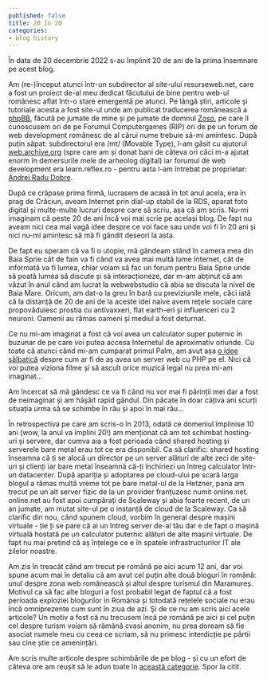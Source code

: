 ```yaml
---
published: false
title: 20 în 20
categories:
- blog history
---
```

În data de 20 decembrie 2022 s-au împlinit 20 de ani de la prima însemnare pe acest blog.

Am (re-)început atunci într-un subdirector al site-ului resurseweb.net, care a fost un proiect de-al meu dedicat făcutului de bine pentru web-ul românesc aflat într-o stare emergentă pe atunci. Pe lângă știri, articole și tutoriale acesta a fost site-ul unde am publicat traducerea românească a [phpBB](https://www.phpbb.com/), făcută pe jumate de mine și pe jumate de domnul [Zoso](https://zoso.ro/), pe care îl cunoscusem ori de pe Forumul Computergames (RIP) ori de pe un forum de web development românesc de al cărui nume trebuie să-mi amintesc. După puțin săpat: subdirectorul era /mt/ (Movable Type), l-am găsit cu ajutorul [web.archive.org](https://web.archive.org) (spre care am și donat bani de câteva ori căci m-a ajutat enorm în demersurile mele de arheolog digital) iar forumul de web development era learn.reflex.ro - pentru asta l-am întrebat pe proprietar: [Andrei Radu Dobre](https://andreiard.ro/).

După ce crăpase prima firmă, lucrasem de acasă în tot anul acela, era în prag de Crăciun, aveam Internet prin dial-up stabil de la RDS, aparat foto digital și multe-multe lucruri despre care să scriu, așa că am scris. Nu-mi imaginam că peste 20 de ani încă voi mai scrie pe același blog. De fapt nu aveam nici cea mai vagă idee despre ce voi face sau unde voi fi în 20 ani și nici nu-mi amintesc să mă fi gândit deseori la asta.

De fapt eu speram că va fi o utopie, mă gândeam stând în camera mea din Baia Sprie cât de fain va fi când va avea mai multă lume Internet, cât de informată va fi lumea, chiar voiam să fac un forum pentru Baia Sprie unde să poată lumea să discute și să interacționeze, dar m-am abținut că am văzut în anul când am lucrat la webwebstudio că abia se discuta la nivel de Baia Mare. Oricum, am dat-o la greu în bară cu previziunile mele, căci iată că la distanță de 20 de ani de la aceste idei naive avem rețele sociale care propovăduiesc prostia cu antivaxxeri, flat earth-eri și influenceri cu 2 neuroni. Oamenii au rămas oameni și mediul a fost deturnat.

Ce nu mi-am imaginat a fost că voi avea un calculator super puternic în buzunar de pe care voi putea accesa Internetul de aproximativ oriunde. Cu toate că atunci când mi-am cumparat primul Palm, am avut așa [o idee sălbatică](https://www.rusiczki.net/2003/04/03/a-wish/) despre cum ar fi de aș avea un server web cu PHP pe el. Nici că voi putea viziona filme și să ascult orice muzică legal nu prea mi-am imaginat...

Am încercat să mă gândesc ce va fi când nu vor mai fi părinții mei dar a fost de neimaginat și am hâșăit rapid gândul. Din păcate în doar câțiva ani scurți situația urma să se schimbe în rău și apoi în mai rău...

În retrospectiva pe care am scris-o în 2013, odată ce domeniul împlinise 10 ani (wow, la anul va împlini 20!) am menționat că am tot schimbat hosting-uri și servere, dar cumva aia a fost perioada când shared hosting și serverele bare metal erau tot ce era disponibil. Ca să clarific: shared hosting înseamna că ți se alocă un director pe un server alături de alte zeci de site-uri și clienți iar bare metal înseamnă că-ți închiriezi un întreg calculator într-un datacenter. După apariția și adoptarea pe cloud-ului pe scară larga blogul a rămas multă vreme tot pe bare metal-ul de la Hetzner, pana am trecut pe un alt server fizic de la un provider franțuzesc numit online.net. online.net au fost apoi cumpărați de Scaleway și abia foarte recent, de un an jumate, am mutat site-ul pe o instanță de cloud de la Scaleway. Ca să clarific din nou, când spunem cloud, vorbim în general despre mașini virtuale - ție ți se pare că ai un întreg server de-al tău dar e de fapt o mașină virtuală hostată pe un calculator puternic alături de alte mașini virtuale. De fapt nu mai pretind că aș înțelege ce e în spatele infrastructurilor IT ale zilelor noastre.

Am zis în treacăt când am trecut pe română pe aici acum 12 ani, dar voi spune acum mai în detaliu că am avut cel puțin alte două bloguri în română: unul despre zona web românească și altul despre turismul din Maramureș. Motivul ca să fac alte bloguri a fost probabil legat de faptul că a fost perioada exploziei blogurilor în România și totodată rețelele sociale nu erau încă omniprezente cum sunt în ziua de azi. Și de ce nu am scris aici acele articole? Un motiv a fost că nu trecusem încă pe română pe aici și cel puțin cel despre turism voiam să rămână cvasi anonim, nu prea doream să fie asociat numele meu cu ceea ce scriam, să nu primesc interdicție pe pârtii sau cine știe ce amenințări. 

Am scris multe articole despre schimbările de pe blog - și cu un efort de câteva ore am reușit să le adun toate în [această categorie](http://www.rusiczki.net/category/blog-history). Spor la citit.
